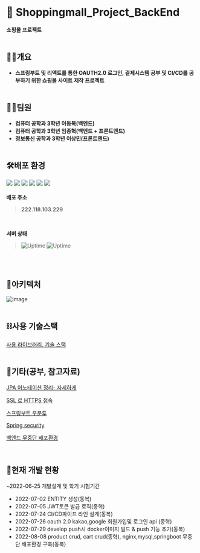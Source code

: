 # 🛒 Shoppingmall_Project_BackEnd
**쇼핑몰 프로젝트**
<br></br>
## 🎈🎈개요
- **스프링부트 및 리액트를 통한 OAUTH2.0 로그인, 결제시스템 공부 및 CI/CD를 공부하기 위한 쇼핑몰 사이트 제작 프로젝트**
<br></br>
## 🤝🏻팀원


- **컴퓨터 공학과 3학년 이동복(백엔드)**
- **컴퓨터 공학과 3학년 임종혁(백엔드 + 프론트엔드)**
- **정보통신 공학과 3학년 이상민(프론트엔드)**
<br></br>
## 🛠배포 환경
<img src = "https://img.shields.io/badge/Ubuntu-22.04 LTS-E95420?logo=ubuntu"/> <img src = "https://img.shields.io/badge/Mysql-8.0.29-4479A1?logo=mysql"/>
<img src = "https://img.shields.io/badge/Gradle-7.4.1-02303A?logo=gradle"/>
<img src = "https://img.shields.io/badge/Java-1.8.0-007396?logo=java"/>
<img src = "https://img.shields.io/badge/Spring Boot-2.6.7-6DB33F?logo=spring boot"/>
<img src = "https://img.shields.io/badge/Spring Security-5.6.3-6DB33F?logo=spring security"/>
<br></br>
**배포 주소**
>**222.118.103.229** 

<br/>

**서버 상태**<br/>
> ![Uptime](https://img.shields.io/pingpong/status/sp_3d3aa1a5062740bd8d19a496229bad6e)
> ![Uptime](https://img.shields.io/pingpong/uptime/sp_3d3aa1a5062740bd8d19a496229bad6e)

<br></br>

## 🏯아키텍처

![image](https://user-images.githubusercontent.com/42925746/183555715-f34a2357-a034-421b-a7c6-8994132d3c92.png)
<br></br>
## ⛓사용 기술스택

[사용 라이브러리, 기술 스택](https://topaz-joke-66e.notion.site/96da1159533c4ef79e29c825541967ff)
<br></br>


## 🧶기타(공부, 참고자료)

[JPA 어노테이션 정리- 자세하게](https://topaz-joke-66e.notion.site/JPA-5b8d15281f9148ca9d48dadfdf8e87d0)

[SSL 로 HTTPS 접속](https://topaz-joke-66e.notion.site/SSL-HTTPS-fd26662666094700a6ca5246dcc83604)

[스프링부트 우분투](https://topaz-joke-66e.notion.site/a03d1e5268544647b9d67bf72aebf0c4)

[Spring security](https://topaz-joke-66e.notion.site/a03d1e5268544647b9d67bf72aebf0c4)

[백엔드 무중단 배포환경](https://topaz-joke-66e.notion.site/b030e32b927545bdb4385e81b5b388de)


<br/>

## 📆현재 개발 현황

~2022-06-25 개발설계 및 학기 시험기간
- 2022-07-02 ENTITY 생성(동복)
- 2022-07-05 JWT토큰 발급 로직(종혁)
- 2022-07-24 CI/CD파이프 라인 설계(동복)
- 2022-07-26 oauth 2.0 kakao,google 회원가입및 로그인 api (종혁)
- 2022-07-29 develop push시 docker이미지 빌드 & push 기능 추가(동복)
- 2022-08-08 product crud, cart crud(종혁), nginx,mysql,springboot 무중단 배포환경 구축(동복) 

